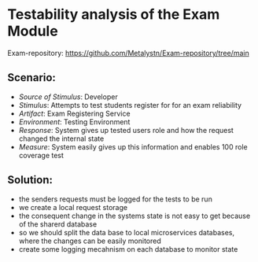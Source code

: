 # Testability analysis of the Exam Module

Exam-repository: https://github.com/Metalystn/Exam-repository/tree/main

## Scenario:

- *Source of Stimulus*: Developer
- *Stimulus*: Attempts to test students register for for an exam reliability
- *Artifact*: Exam Registering Service
- *Environment*: Testing Environment
- *Response*: System gives up tested users role and how the request changed the internal state
- *Measure*: System easily gives up this information and enables 100 role coverage test

## Solution:

- the senders requests must be logged for the tests to be run
- we create a local request storage
- the consequent change in the systems state is not easy to get because of the sharerd database
- so we should split the data base to local microservices databases, where the changes can be easily monitored
- create some logging mecahnism on each database to monitor state
